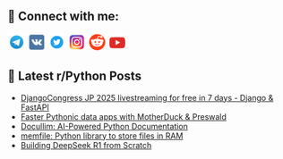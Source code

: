 ## 🔎 Connect with me:
[<img src="https://github.com/bullbesh/bullbesh/blob/main/images/Telegram.png" width="32" height="32" />](https://t.me/bullbesh)
[<img src="https://github.com/bullbesh/bullbesh/blob/main/images/VK.png" width="32" height="32" />](https://vk.com/bullbesh)
[<img src="https://github.com/bullbesh/bullbesh/blob/main/images/Twitter.png" width="32" height="32" />](https://twitter.com/bullbesh1)
[<img src="https://github.com/bullbesh/bullbesh/blob/main/images/Instagram.png" width="32" height="32" />](https://www.instagram.com/bullbesh)
[<img src="https://github.com/bullbesh/bullbesh/blob/main/images/Reddit.png" width="32" height="32" />](https://www.reddit.com/user/bullbesh)
[<img src="https://github.com/bullbesh/bullbesh/blob/main/images/YouTube.png" width="32" height="32" />](https://www.youtube.com/channel/UCtfjRs6uzgq5mfm8S06WTcg)

## 📕 Latest r/Python Posts
<!-- BLOG-POST-LIST:START -->
- [DjangoCongress JP 2025 livestreaming for free in 7 days - Django &amp; FastAPI](https://www.reddit.com/r/Python/comments/1ipmjr4/djangocongress_jp_2025_livestreaming_for_free_in/)
- [Faster Pythonic data apps with MotherDuck &amp; Preswald](https://www.reddit.com/r/Python/comments/1iphqn1/faster_pythonic_data_apps_with_motherduck_preswald/)
- [Docullim: AI-Powered Python Documentation](https://www.reddit.com/r/Python/comments/1ipfgme/docullim_aipowered_python_documentation/)
- [memfile: Python library to store files in RAM](https://www.reddit.com/r/Python/comments/1ipei7z/memfile_python_library_to_store_files_in_ram/)
- [Building DeepSeek R1 from Scratch](https://www.reddit.com/r/Python/comments/1ipc9p1/building_deepseek_r1_from_scratch/)
<!-- BLOG-POST-LIST:END -->

